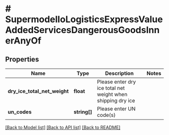 # # SupermodelIoLogisticsExpressValueAddedServicesDangerousGoodsInnerAnyOf

## Properties

Name | Type | Description | Notes
------------ | ------------- | ------------- | -------------
**dry_ice_total_net_weight** | **float** | Please enter dry ice total net weight when shipping dry ice |
**un_codes** | **string[]** | Please enter UN code(s) |

[[Back to Model list]](../../README.md#models) [[Back to API list]](../../README.md#endpoints) [[Back to README]](../../README.md)
